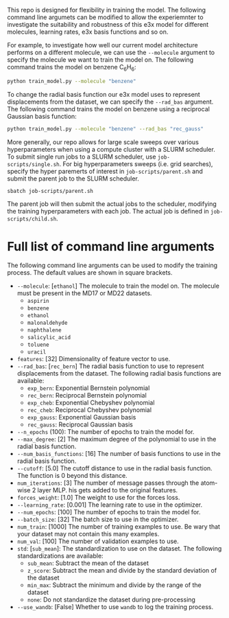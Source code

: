 This repo is designed for flexibility in training the model. The following command line argumets can be modified to allow the experiemnter to investigate the suitability and robustness of this e3x model for different molecules, learning rates, e3x basis functions and so on.

For example, to investigate how well our current model architecture performs on a different molecule, we can use the `--molecule` argument to specify the molecule we want to train the model on. The following command trains the model on benzene $\mathrm{C_6H_6}$:

```bash
python train_model.py --molecule "benzene"
```

To change the radial basis function our e3x model uses to represent displacements from the dataset, we can specify the `--rad_bas` argument. The following command trains the model on benzene using a reciprocal Gaussian basis function:

```bash
python train_model.py --molecule "benzene" --rad_bas "rec_gauss"
```

More generally, our repo allows for large scale sweeps over various hyperparameters when using a compute cluster with a SLURM scheduler. To submit single run jobs to a SLURM scheduler, use `job-scripts/single.sh`. For big hyperparameters sweeps (i.e. grid searches), specify the hyper paremerts of interest in `job-scripts/parent.sh` and submit the parent job to the SLURM scheduler.
```bash
sbatch job-scripts/parent.sh
```
The parent job will then submit the actual jobs to the scheduler, modifying the training hyperparameters with each job. The actual job is defined in `job-scripts/child.sh`.

# Full list of command line arguments
The following command line arguments can be used to modify the training process. The default values are shown in square brackets.

- `--molecule`: [`ethanol`] The molecule to train the model on. The molecule must be present in the MD17 or MD22 datasets.
    - `aspirin`
    - `benzene`
    - `ethanol`
    - `malonaldehyde`
    - `naphthalene`
    - `salicylic_acid`
    - `toluene`
    - `uracil`
- `features`: [32] Dimensionality of feature vector to use.
- `--rad_bas`: [`rec_bern`] The radial basis function to use to represent displacements from the dataset. The following radial basis functions are available:
    - `exp_bern`: Exponential Bernstein polynomial
    - `rec_bern`: Reciprocal Bernstein polynomial
    - `exp_cheb`: Exponential Chebyshev polynomial
    - `rec_cheb`: Reciprocal Chebyshev polynomial
    - `exp_gauss`: Exponential Gaussian basis
    - `rec_gauss`: Reciprocal Gaussian basis
- `--n_epochs` (100): The number of epochs to train the model for.
- `--max_degree`: [2] The maximum degree of the polynomial to use in the radial basis function.
- `--num_basis_functions`: [16] The number of basis functions to use in the radial basis function.
- `--cutoff`: [5.0] The cutoff distance to use in the radial basis function. The function is 0 beyond this distance.
- `num_iterations`: [3] The number of message passes through the atom-wise 2 layer MLP. his gets added to the original features.
- `forces_weight`: [1.0] The weight to use for the forces loss.
- `--learning_rate`: [0.001] The learning rate to use in the optimizer.
- `--num_epochs`: [100] The number of epochs to train the model for.
- `--batch_size`: [32] The batch size to use in the optimizer.
- `num_train`: [1000] The number of training examples to use. Be wary that your dataset may not contain this many examples.
- `num_val`: [100] The number of validation examples to use.
- `std`: [`sub_mean`]: The standardization to use on the dataset. The following standardizations are available:
    - `sub_mean`: Subtract the mean of the dataset
    - `z_score`: Subtract the mean and divide by the standard deviation of the dataset
    - `min_max`: Subtract the minimum and divide by the range of the dataset
    - `none`: Do not standardize the dataset during pre-processing
- `--use_wandb`: [False] Whether to use `wandb` to log the training process.
